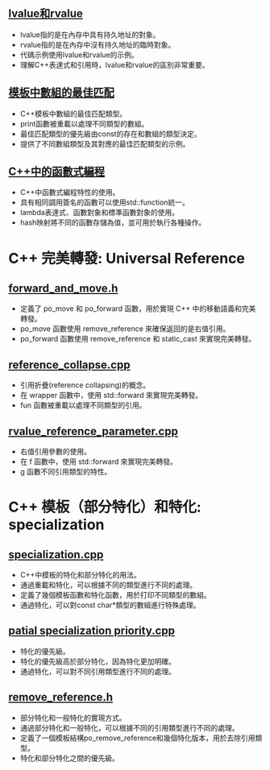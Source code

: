 ## [lvalue和rvalue](./lvalue%20and%20rvalue.cpp)
- lvalue指的是在內存中具有持久地址的對象。
- rvalue指的是在內存中沒有持久地址的臨時對象。
- 代碼示例使用lvalue和rvalue的示例。
- 理解C++表達式和引用時，lvalue和rvalue的區別非常重要。

## [模板中數組的最佳匹配](./best%20matches%20for%20array%20in%20template.cpp)
- C++模板中數組的最佳匹配類型。
- print函數被重載以處理不同類型的數組。
- 最佳匹配類型的優先級由const的存在和數組的類型決定。
- 提供了不同數組類型及其對應的最佳匹配類型的示例。

## [C++中的函數式編程](./functional.cpp)
- C++中函數式編程特性的使用。
- 具有相同調用簽名的函數可以使用std::function統一。
- lambda表達式、函數對象和標準函數對象的使用。
- hash映射將不同的函數存儲為值，並可用於執行各種操作。

# C++ 完美轉發: Universal Reference
## [forward_and_move.h](./universal%20reference/forward_and_move.h)
- 定義了 po_move 和 po_forward 函數，用於實現 C++ 中的移動語義和完美轉發。
- po_move 函數使用 remove_reference 來確保返回的是右值引用。
- po_forward 函數使用 remove_reference 和 static_cast 來實現完美轉發。

## [reference_collapse.cpp](./universal%20reference/reference%20collapse.cpp)
- 引用折疊(reference collapsing)的概念。
- 在 wrapper 函數中，使用 std::forward 來實現完美轉發。
- fun 函數被重載以處理不同類型的引用。

## [rvalue_reference_parameter.cpp](./universal%20reference/rvalue%20reference%20parameter.cpp)
- 右值引用參數的使用。
- 在 f 函數中，使用 std::forward 來實現完美轉發。
- g 函數不同引用類型的特性。

# C++ 模板（部分特化）和特化: specialization
## [specialization.cpp](./template%20(partial%20specialization)/specialization.cpp)
- C++中模板的特化和部分特化的用法。
- 通過重載和特化，可以根據不同的類型進行不同的處理。
- 定義了幾個模板函數和特化函數，用於打印不同類型的數組。
- 通過特化，可以對const char*類型的數組進行特殊處理。

## [patial specialization priority.cpp](./template%20(partial%20specialization)/patial%20specialization%20priority.cpp)
- 特化的優先級。
- 特化的優先級高於部分特化，因為特化更加明確。
- 通過特化，可以對不同引用類型進行不同的處理。

## [remove_reference.h](./template%20(partial%20specialization)/specialization.cp/remove_reference.h)
- 部分特化和一般特化的實現方式。
- 通過部分特化和一般特化，可以根據不同的引用類型進行不同的處理。
- 定義了一個模板結構po_remove_reference和幾個特化版本，用於去除引用類型。
- 特化和部分特化之間的優先級。




